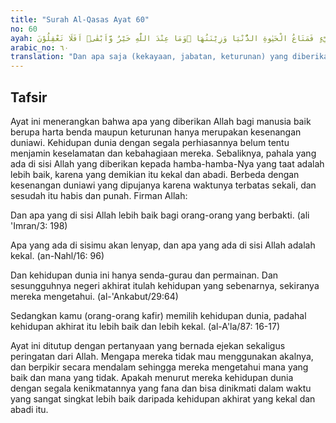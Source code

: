 ```yaml
---
title: "Surah Al-Qasas Ayat 60"
no: 60
ayah: وَمَآ اُوْتِيْتُمْ مِّنْ شَيْءٍ فَمَتَاعُ الْحَيٰوةِ الدُّنْيَا وَزِيْنَتُهَا ۚوَمَا عِنْدَ اللّٰهِ خَيْرٌ وَّاَبْقٰىۗ اَفَلَا تَعْقِلُوْنَ ࣖ
arabic_no: ٦٠
translation: "Dan apa saja (kekayaan, jabatan, keturunan) yang diberikan kepada kamu, maka itu adalah kesenangan hidup duniawi dan perhiasannya; sedang apa yang di sisi Allah adalah lebih baik dan lebih kekal. Tidakkah kamu mengerti?"
---
```


## Tafsir

Ayat ini menerangkan bahwa apa yang diberikan Allah bagi manusia baik berupa harta benda maupun keturunan hanya merupakan kesenangan duniawi. Kehidupan dunia dengan segala perhiasannya belum tentu menjamin keselamatan dan kebahagiaan mereka. Sebaliknya, pahala yang ada di sisi Allah yang diberikan kepada hamba-hamba-Nya yang taat adalah lebih baik, karena yang demikian itu kekal dan abadi. Berbeda dengan kesenangan duniawi yang dipujanya karena waktunya terbatas sekali, dan sesudah itu habis dan punah. Firman Allah:

Dan apa yang di sisi Allah lebih baik bagi orang-orang yang berbakti. (ali 'Imran/3: 198) 

Apa yang ada di sisimu akan lenyap, dan apa yang ada di sisi Allah adalah kekal. (an-Nahl/16: 96) 

Dan kehidupan dunia ini hanya senda-gurau dan permainan. Dan sesungguhnya negeri akhirat itulah kehidupan yang sebenarnya, sekiranya mereka mengetahui. (al-'Ankabut/29:64)

Sedangkan kamu (orang-orang kafir) memilih kehidupan dunia, padahal kehidupan akhirat itu lebih baik dan lebih kekal. (al-A'la/87: 16-17)

Ayat ini ditutup dengan pertanyaan yang bernada ejekan sekaligus peringatan dari Allah. Mengapa mereka tidak mau menggunakan akalnya, dan berpikir secara mendalam sehingga mereka mengetahui mana yang baik dan mana yang tidak. Apakah menurut mereka kehidupan dunia dengan segala kenikmatannya yang fana dan bisa dinikmati dalam waktu yang sangat singkat lebih baik daripada kehidupan akhirat yang kekal dan abadi itu.